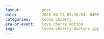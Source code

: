 ```yaml
---
layout:         post
date:           2018-04-24 01:10:54 -0400
categories:     loona choerry
era-or-event:   love cherry motion
img:            loona-choerry-duotone.jpg
---
```

